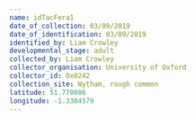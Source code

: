 ```yaml
---
name: idTacFera1
date_of_collection: 03/09/2019
date_of_identification: 03/09/2019
identified_by: Liam Crowley
developmental_stage: adult
collected_by: Liam Crowley
collector_organisation: University of Oxford
collector_id: Ox0242
collection_site: Wytham, rough common
latitude: 51.770086
longitude: -1.3384579
---
```

